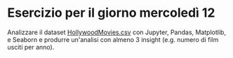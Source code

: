 # Esercizio per il giorno mercoledì 12

Analizzare il dataset [HollywoodMovies.csv](HollywoodMovies.csv) con Jupyter, Pandas, Matplotlib, e Seaborn e produrre
un'analisi con almeno 3 insight (e.g. numero di film usciti per anno).